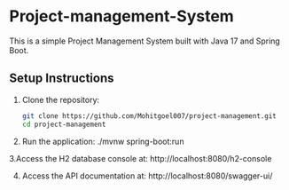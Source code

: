 # Project-management-System
This is a simple Project Management System built with Java 17 and Spring Boot.

## Setup Instructions

1. Clone the repository:
   ```sh
   git clone https://github.com/Mohitgoel007/project-management.git
   cd project-management
   
2. Run the application:
   ./mvnw spring-boot:run

3.Access the H2 database console at:
  http://localhost:8080/h2-console

4. Access the API documentation at:
   http://localhost:8080/swagger-ui/

